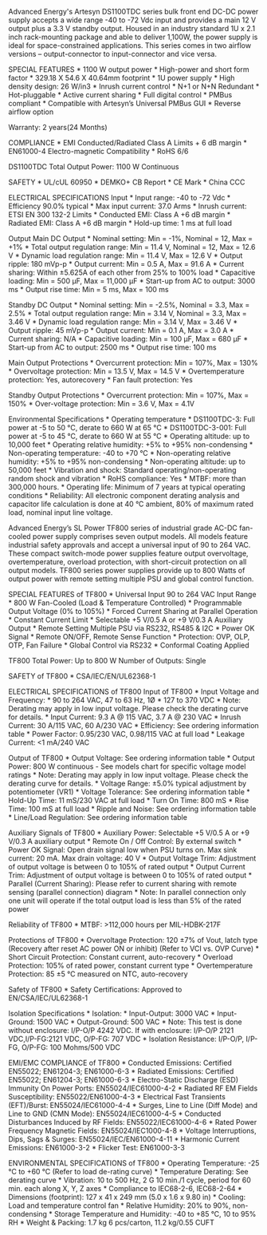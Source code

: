 Advanced Energy's Artesyn DS1100TDC series bulk front end DC-DC power supply accepts a wide range -40 to -72 Vdc input and provides a main 12 V output plus a 3.3 V standby output. Housed in an industry standard 1U x 2.1 inch rack-mounting package and able to deliver 1,100W, the power supply is ideal for space-constrained applications. This series comes in two airflow versions – output-connector to input-connector and vice versa.

SPECIAL FEATURES
    * 1100 W output power
    * High-power and short form factor
    * 329.18 X 54.6 X 40.64mm footprint
    * 1U power supply
    * High density design: 26 W/in3
    * Inrush current control
    * N+1 or N+N Redundant
    * Hot-pluggable
    * Active current sharing
    * Full digital control
    * PMBus compliant
    * Compatible with Artesyn’s Universal PMBus GUI
    * Reverse airflow option

Warranty: 2 years(24 Months)

COMPLIANCE
    * EMI Conducted/Radiated Class A Limits + 6 dB margin
    * EN61000-4 Electro-magnetic Compatibility
    * RoHS 6/6

DS1100TDC Total Output Power: 1100 W Continuous

SAFETY
    * UL/cUL 60950
    * DEMKO+ CB Report
    * CE Mark
    * China CCC

ELECTRICAL SPECIFICATIONS
Input
    * Input range: -40 to -72 Vdc
    * Efficiency 90.0% typical
    * Max input current: 37.0 Arms
    * Inrush current: ETSI EN 300 132-2 Limits
    * Conducted EMI: Class A +6 dB margin
    * Radiated EMI: Class A +6 dB margin
    * Hold-up time: 1 ms at full load

Output
Main DC Output
    * Nominal setting: Min = -1%, Nominal = 12, Max = +1%
    * Total output regulation range: Min = 11.4 V, Nominal = 12, Max = 12.6 V
    * Dynamic load regulation range: Min = 11.4 V, Max = 12.6 V
    * Output ripple: 180 mVp-p
    * Output current: Min = 0.5 A, Max = 91.6 A
    * Current sharing: Within ±5.625A of each other from 25% to 100% load
    * Capacitive loading: Min = 500 µF, Max = 11,000 µF
    * Start-up from AC to output: 3000 ms
    * Output rise time: Min = 5 ms, Max = 100 ms

Standby DC Output
    * Nominal setting: Min = -2.5%, Nominal = 3.3, Max = 2.5%
    * Total output regulation range: Min = 3.14 V, Nominal = 3.3, Max = 3.46 V
    * Dynamic load regulation range: Min = 3.14 V, Max = 3.46 V
    * Output ripple: 45 mVp-p
    * Output current: Min = 0.1 A, Max = 3.0 A
    * Current sharing: N/A
    * Capacitive loading: Min = 100 µF, Max = 680 µF
    * Start-up from AC to output: 2500 ms
    * Output rise time: 100 ms

Main Output Protections
    * Overcurrent protection: Min = 107%, Max = 130%
    * Overvoltage protection: Min = 13.5 V, Max = 14.5 V
    * Overtemperature protection: Yes, autorecovery
    * Fan fault protection: Yes

Standby Output Protections
    * Overcurrent protection: Min = 107%, Max = 150%
    * Over-voltage protection: Min = 3.6 V, Max = 4.1V

Environmental Specifications
    * Operating temperature
        * DS1100TDC-3: Full power at -5 to 50 °C, derate to 660 W at 65 °C
        * DS1100TDC-3-001: Full power at -5 to 45 °C, derate to 660 W at 55 °C
    * Operating altitude: up to 10,000 feet
    * Operating relative humidity: +5% to +95% non-condensing
    * Non-operating temperature: -40 to +70 °C
    * Non-operating relative humidity: +5% to +95% non-condensing
    * Non-operating altitude: up to 50,000 feet
    * Vibration and shock: Standard operating/non-operating random shock and vibration
    * RoHS compliance: Yes
    * MTBF: more than 300,000 hours.
    * Operating life: Minimum of 7 years at typical operating conditions
    * Reliability: All electronic component derating analysis and capacitor life calculation is done at 40 °C ambient, 80% of maximum rated load, nominal input line voltage.

Advanced Energy’s SL Power TF800 series of industrial grade AC-DC fan-cooled power supply comprises seven output models. All models feature industrial safety approvals and accept a universal input of 90 to 264 VAC. These compact switch-mode power supplies feature output overvoltage, overtemperature, overload protection, with short-circuit protection on all output models. TF800 series power supplies provide up to 800 Watts of output power with remote setting multiple PSU and global control function.

SPECIAL FEATURES of TF800
    * Universal Input 90 to 264 VAC Input Range
    * 800 W Fan-Cooled (Load & Temperature Controlled)
    * Programmable Output Voltage (0% to 105%)
    * Forced Current Sharing at Parallel Operation
    * Constant Current Limit
    * Selectable +5 V/0.5 A or +9 V/0.3 A Auxiliary Output
    * Remote Setting Multiple PSU via RS232, RS485 & I2C
    * Power OK Signal
    * Remote ON/OFF, Remote Sense Function
    * Protection: OVP, OLP, OTP, Fan Failure
    * Global Control via RS232
    * Conformal Coating Applied

TF800 Total Power: Up to 800 W
Number of Outputs: Single

SAFETY of TF800
    * CSA/IEC/EN/UL62368-1

ELECTRICAL SPECIFICATIONS of TF800
Input of TF800
    * Input Voltage and Frequency:
        * 90 to 264 VAC, 47 to 63 Hz, 1Ø
        * 127 to 370 VDC
        * Note: Derating may apply in low input voltage. Please check the derating curve for details.
    * Input Current: 9.3 A @ 115 VAC, 3.7 A @ 230 VAC
    * Inrush Current: 30 A/115 VAC, 60 A/230 VAC
    * Efficiency: See ordering information table
    * Power Factor: 0.95/230 VAC, 0.98/115 VAC at full load
    * Leakage Current: <1 mA/240 VAC

Output of TF800
    * Output Voltage: See ordering information table
    * Output Power: 800 W continuous - See models chart for specific voltage model ratings
        * Note: Derating may apply in low input voltage. Please check the derating curve for details.
    * Voltage Range: ±5.0% typical adjustment by potentiometer (VR1)
    * Voltage Tolerance: See ordering information table
    * Hold-Up Time: 11 mS/230 VAC at full load
    * Turn On Time: 800 mS
    * Rise Time: 100 mS at full load
    * Ripple and Noise: See ordering information table
    * Line/Load Regulation: See ordering information table

Auxiliary Signals of TF800
    * Auxiliary Power: Selectable +5 V/0.5 A or +9 V/0.3 A auxiliary output
    * Remote On / Off Control: By external switch
    * Power OK Signal: Open drain signal low when PSU turns on. Max sink current: 20 mA. Max drain voltage: 40 V
    * Output Voltage Trim: Adjustment of output voltage is between 0 to 105% of rated output
    * Output Current Trim: Adjustment of output voltage is between 0 to 105% of rated output
    * Parallel (Current Sharing): Please refer to current sharing with remote sensing (parallel connection) diagram
        * Note: In parallel connection only one unit will operate if the total output load is less than 5% of the rated power

Reliability of TF800
    * MTBF: >112,000 hours per MIL-HDBK-217F

Protections of TF800
    * Overvoltage Protection: 120 ±7% of Vout, latch type (Recovery after reset AC power ON or inhibit) (Refer to VCI vs. OVP Curve)
    * Short Circuit Protection: Constant current, auto-recovery
    * Overload Protection: 105% of rated power, constant current type
    * Overtemperature Protection: 85 ±5 °C measured on NTC, auto-recovery

Safety of TF800
    * Safety Certifications: Approved to EN/CSA/IEC/UL62368-1

Isolation Specifications
    * Isolation:
        * Input-Output: 3000 VAC
        * Input-Ground: 1500 VAC
        * Output-Ground: 500 VAC
        * Note: This test is done without enclosure: I/P-O/P 4242 VDC. If with enclosure: I/P-O/P 2121 VDC,I/P-FG:2121 VDC, O/P-FG: 707 VDC
    * Isolation Resistance: I/P-O/P, I/P-FG, O/P-FG: 100 Mohms/500 VDC

EMI/EMC COMPLIANCE of TF800
    * Conducted Emissions: Certified EN55022; EN61204-3; EN61000-6-3
    * Radiated Emissions: Certified EN55022; EN61204-3; EN61000-6-3
    * Electro-Static Discharge (ESD) Immunity On Power Ports: EN55024/IEC61000-4-2
    * Radiated RF EM Fields Susceptibility: EN55022/EN61000-4-3
    * Electrical Fast Transients (EFT)/Burst: EN55024/IEC61000-4-4
    * Surges, Line to Line (Diff Mode) and Line to GND (CMN Mode): EN55024/IEC61000-4-5
    * Conducted Disturbances Induced by RF Fields: EN55022/IEC61000-4-6
    * Rated Power Frequency Magnetic Fields: EN55024/IEC1000-4-8
    * Voltage Interruptions, Dips, Sags & Surges: EN55024/IEC/EN61000-4-11
    * Harmonic Current Emissions: EN61000-3-2
    * Flicker Test: EN61000-3-3

ENVIRONMENTAL SPECIFICATIONS of TF800
    * Operating Temperature: -25 °C to +60 °C (Refer to load de-rating curve)
    * Temperature Derating: See derating curve
    * Vibration: 10 to 500 Hz, 2 G 10 min./1 cycle, period for 60 min. each along X, Y, Z axes
        * Compliance to IEC68-2-6, IEC68-2-64
    * Dimensions (footprint): 127 x 41 x 249 mm (5.0 x 1.6 x 9.80 in)
    * Cooling: Load and temperature control fan
    * Relative Humidity: 20% to 90%, non-condensing
    * Storage Temperature and Humidity: -40 to +85 °C, 10 to 95% RH
    * Weight & Packing: 1.7 kg 6 pcs/carton, 11.2 kg/0.55 CUFT